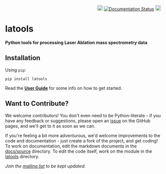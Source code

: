 <div align="right">
  <a href="https://travis-ci.org/oscarbranson/latools"><img src="https://travis-ci.org/oscarbranson/latools.svg?branch=master" alt="TravisCI build" height="18"></a>
  <a href="http://latools.readthedocs.io/en/latest/?badge=latest"><img src='http://readthedocs.org/projects/latools/badge/?version=latest' alt='Documentation Status' /></a>
  <a href="https://badge.fury.io/py/latools"><img src="https://badge.fury.io/py/latools.svg" alt="PyPI version" height="18"></a>
</div>


# latools
**Python tools for processing Laser Ablation mass spectrometry data**

## Installation
Using `pip`:

    pip install latools

Read the [**User Guide**](http://oscarbranson.github.io/latools) for some info on how to get started. 

## Want to Contribute?
We welcome contributors! You don't even need to be Python-literate - if you have any feedback or suggestions, please open an [issue](https://github.com/oscarbranson/latools/issues) on the GitHub pages, and we'll get to it as soon as we can.

If you're feeling a bit more adventurous, we'd welcome improvements to the code and documentation - just create a fork of the project, and get coding! To work on documentation, edit the markdown documents in the [docs/source](https://github.com/oscarbranson/latools/tree/master/docs/source) directory. To edit the code itself, work on the module in the [latools](https://github.com/oscarbranson/latools/blob/master/latools/) directory.

*Join the [mailing list](https://groups.google.com/forum/#!forum/latools) to be kept updated.*
